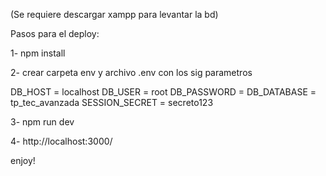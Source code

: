 (Se requiere descargar xampp para levantar la bd)


Pasos para el deploy:


1- npm install

2- crear carpeta env y archivo .env con los sig parametros

DB_HOST = localhost
DB_USER = root
DB_PASSWORD = 
DB_DATABASE = tp_tec_avanzada
SESSION_SECRET = secreto123

3- npm run dev

4- http://localhost:3000/


enjoy!
